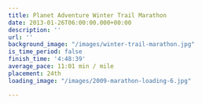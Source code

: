 ```yaml
---
title: Planet Adventure Winter Trail Marathon
date: 2013-01-26T06:00:00.000+00:00
description: ''
url: ''
background_image: "/images/winter-trail-marathon.jpg"
is_time_period: false
finish_time: '4:48:39'
average_pace: 11:01 min / mile
placement: 24th
loading_image: "/images/2009-marathon-loading-6.jpg"

---
```

